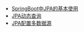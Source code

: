 * [SpringBoot中JPA的基本使用](../../tree/master/jpa-basic)
* [JPA动态查询](../../tree/master/jpa-dynamic-query)
* [JPA配置多数据源](../../tree/master/jpa-multi-datasource)